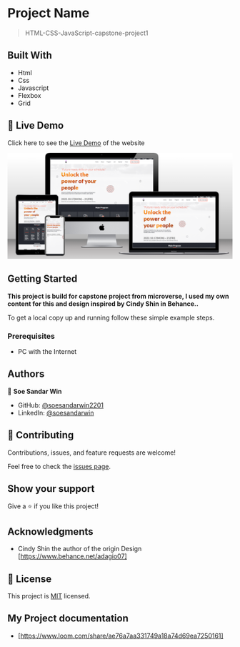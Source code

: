 # Project Name

> HTML-CSS-JavaScript-capstone-project1

## Built With

- Html
- Css
- Javascript
- Flexbox
- Grid


## 🚀 Live Demo <a name="live-demo"></a>

Click here to see the [Live Demo](https://soesandarwin2201.github.io/soesandarwin.github.io/) of the website 

![](./images/html-css-javascript-capstone.png)


## Getting Started

**This project is build for capstone project from microverse, I used my own content for this and design inspired by Cindy Shin in Behance..**


To get a local copy up and running follow these simple example steps.

### Prerequisites
- PC with the Internet


## Authors

👤 **Soe Sandar Win**

- GitHub: [@soesandarwin2201](https://github.com/soesandarwin2201)
- LinkedIn: [@soesandarwin](https://www.linkedin.com/in/soe-sandar-win-softwareengineer/)


## 🤝 Contributing

Contributions, issues, and feature requests are welcome!

Feel free to check the [issues page](https://github.com/soesandarwin2201/HTML-CSS-JavaScript-capstone-project1/issues).

## Show your support

Give a ⭐️ if you like this project!

## Acknowledgments

- Cindy Shin the author of the origin Design [https://www.behance.net/adagio07]

## 📝 License

This project is [MIT](./LICENSE) licensed.

## My Project documentation

- [https://www.loom.com/share/ae76a7aa331749a18a74d69ea7250161]
